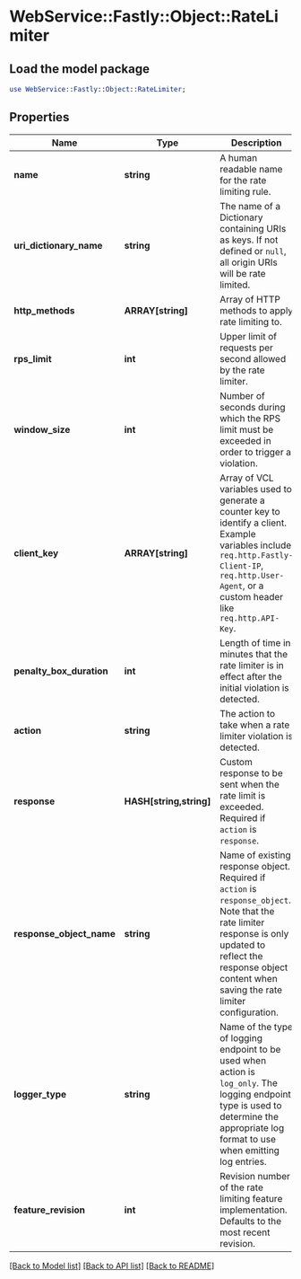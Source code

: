 # WebService::Fastly::Object::RateLimiter

## Load the model package
```perl
use WebService::Fastly::Object::RateLimiter;
```

## Properties
Name | Type | Description | Notes
------------ | ------------- | ------------- | -------------
**name** | **string** | A human readable name for the rate limiting rule. | [optional] 
**uri_dictionary_name** | **string** | The name of a Dictionary containing URIs as keys. If not defined or `null`, all origin URIs will be rate limited. | [optional] 
**http_methods** | **ARRAY[string]** | Array of HTTP methods to apply rate limiting to. | [optional] 
**rps_limit** | **int** | Upper limit of requests per second allowed by the rate limiter. | [optional] 
**window_size** | **int** | Number of seconds during which the RPS limit must be exceeded in order to trigger a violation. | [optional] 
**client_key** | **ARRAY[string]** | Array of VCL variables used to generate a counter key to identify a client. Example variables include `req.http.Fastly-Client-IP`, `req.http.User-Agent`, or a custom header like `req.http.API-Key`. | [optional] 
**penalty_box_duration** | **int** | Length of time in minutes that the rate limiter is in effect after the initial violation is detected. | [optional] 
**action** | **string** | The action to take when a rate limiter violation is detected. | [optional] 
**response** | **HASH[string,string]** | Custom response to be sent when the rate limit is exceeded. Required if `action` is `response`. | [optional] 
**response_object_name** | **string** | Name of existing response object. Required if `action` is `response_object`. Note that the rate limiter response is only updated to reflect the response object content when saving the rate limiter configuration. | [optional] 
**logger_type** | **string** | Name of the type of logging endpoint to be used when action is `log_only`. The logging endpoint type is used to determine the appropriate log format to use when emitting log entries. | [optional] 
**feature_revision** | **int** | Revision number of the rate limiting feature implementation. Defaults to the most recent revision. | [optional] 

[[Back to Model list]](../README.md#documentation-for-models) [[Back to API list]](../README.md#documentation-for-api-endpoints) [[Back to README]](../README.md)


